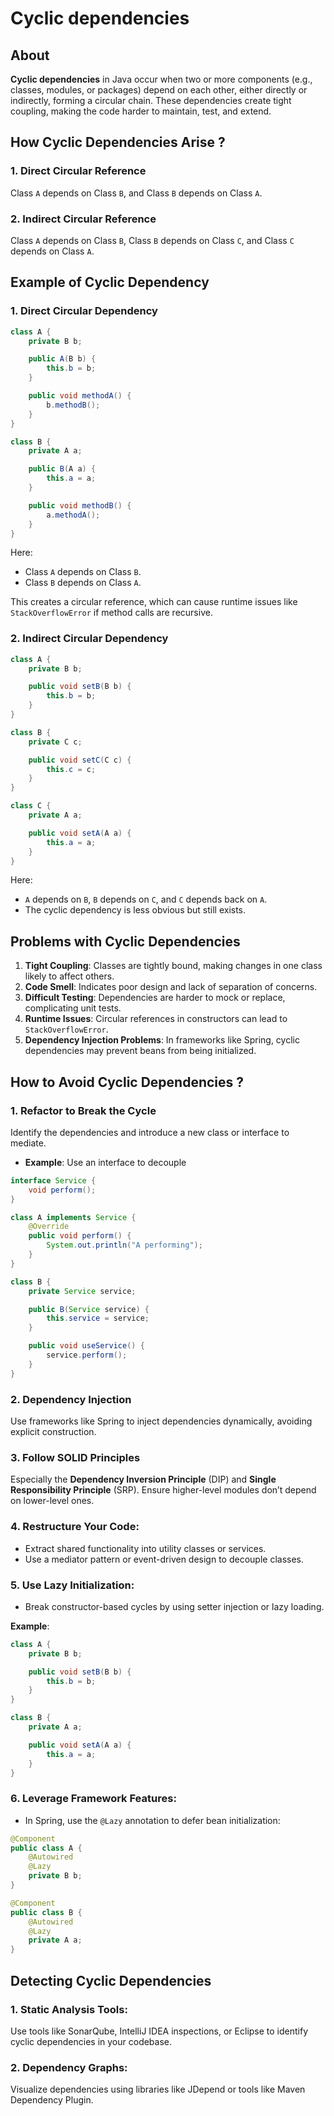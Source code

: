 # Cyclic dependencies

## About

**Cyclic dependencies** in Java occur when two or more components (e.g., classes, modules, or packages) depend on each other, either directly or indirectly, forming a circular chain. These dependencies create tight coupling, making the code harder to maintain, test, and extend.

## How Cyclic Dependencies Arise ?

### **1. Direct Circular Reference**

Class `A` depends on Class `B`, and Class `B` depends on Class `A`.

### **2. Indirect Circular Reference**

Class `A` depends on Class `B`, Class `B` depends on Class `C`, and Class `C` depends on Class `A`.

## Example of Cyclic Dependency

### **1. Direct Circular Dependency**

```java
class A {
    private B b;

    public A(B b) {
        this.b = b;
    }

    public void methodA() {
        b.methodB();
    }
}

class B {
    private A a;

    public B(A a) {
        this.a = a;
    }

    public void methodB() {
        a.methodA();
    }
}
```

Here:

* Class `A` depends on Class `B`.
* Class `B` depends on Class `A`.

This creates a circular reference, which can cause runtime issues like `StackOverflowError` if method calls are recursive.

### **2. Indirect Circular Dependency**

```java
class A {
    private B b;

    public void setB(B b) {
        this.b = b;
    }
}

class B {
    private C c;

    public void setC(C c) {
        this.c = c;
    }
}

class C {
    private A a;

    public void setA(A a) {
        this.a = a;
    }
}
```

Here:

* `A` depends on `B`, `B` depends on `C`, and `C` depends back on `A`.
* The cyclic dependency is less obvious but still exists.

## Problems with Cyclic Dependencies

1. **Tight Coupling**: Classes are tightly bound, making changes in one class likely to affect others.
2. **Code Smell**: Indicates poor design and lack of separation of concerns.
3. **Difficult Testing**: Dependencies are harder to mock or replace, complicating unit tests.
4. **Runtime Issues**: Circular references in constructors can lead to `StackOverflowError`.
5. **Dependency Injection Problems**: In frameworks like Spring, cyclic dependencies may prevent beans from being initialized.

## How to Avoid Cyclic Dependencies ?

### **1. Refactor to Break the Cycle**

Identify the dependencies and introduce a new class or interface to mediate.

* **Example**: Use an interface to decouple

```java
interface Service {
    void perform();
}

class A implements Service {
    @Override
    public void perform() {
        System.out.println("A performing");
    }
}

class B {
    private Service service;

    public B(Service service) {
        this.service = service;
    }

    public void useService() {
        service.perform();
    }
}
```

### **2. Dependency Injection**

Use frameworks like Spring to inject dependencies dynamically, avoiding explicit construction.

### **3. Follow SOLID Principles**

Especially the **Dependency Inversion Principle** (DIP) and **Single Responsibility Principle** (SRP). Ensure higher-level modules don’t depend on lower-level ones.

### **4. Restructure Your Code**:

* Extract shared functionality into utility classes or services.
* Use a mediator pattern or event-driven design to decouple classes.

### **5. Use Lazy Initialization**:

* Break constructor-based cycles by using setter injection or lazy loading.

**Example**:

```java
class A {
    private B b;

    public void setB(B b) {
        this.b = b;
    }
}

class B {
    private A a;

    public void setA(A a) {
        this.a = a;
    }
}
```

### **6. Leverage Framework Features**:

* In Spring, use the `@Lazy` annotation to defer bean initialization:

```java
@Component
public class A {
    @Autowired
    @Lazy
    private B b;
}

@Component
public class B {
    @Autowired
    @Lazy
    private A a;
}
```

## Detecting Cyclic Dependencies

### **1. Static Analysis Tools**:

Use tools like SonarQube, IntelliJ IDEA inspections, or Eclipse to identify cyclic dependencies in your codebase.

### **2. Dependency Graphs**:

Visualize dependencies using libraries like JDepend or tools like Maven Dependency Plugin.
